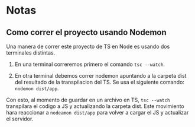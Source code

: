 # Notas


##  Como correr el proyecto usando Nodemon
Una manera de correr este proyecto de TS en Node es usando dos terminales distintas.

1. En una terminal correremos primero el comando `tsc --watch`.

2.  En otra terminal debemos correr nodemon apuntando a la carpeta dist del resultado de la transpilacion del TS. Se usa el siguiente comando: `nodemon dist/app`.

Con esto, al momento de guardar en un archivo en TS, `tsc --watch` transpilara el codigo a JS y actualizando la carpeta dist. Este movimiento hara reaccionar a `nodeamon dist/app` para volver a cargar el JS y actualizar el servidor.